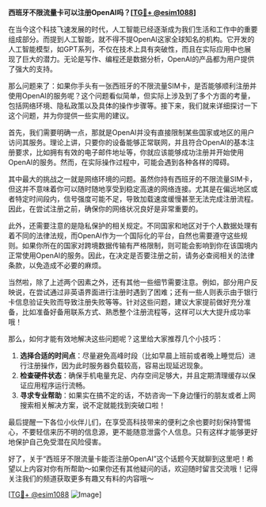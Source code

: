 **西班牙不限流量卡可以注册OpenAI吗？[[TG💪+ @esim1088](https://t.me/s/esim1088)]**

在当今这个科技飞速发展的时代，人工智能已经逐渐成为我们生活和工作中的重要组成部分。而提到人工智能，就不得不提OpenAI这家全球知名的机构。它开发的人工智能模型，如GPT系列，不仅在技术上具有突破性，而且在实际应用中也展现了巨大的潜力。无论是写作、编程还是数据分析，OpenAI的产品都为用户提供了强大的支持。

那么问题来了：如果你手头有一张西班牙的不限流量SIM卡，是否能够顺利注册并使用OpenAI的服务呢？这个问题看似简单，但实际上涉及到了多个方面的考量，包括网络环境、隐私政策以及具体的操作步骤等。接下来，我们就来详细探讨一下这个问题，并为你提供一些实用的建议。

首先，我们需要明确一点，那就是OpenAI并没有直接限制某些国家或地区的用户访问其服务。理论上讲，只要你的设备能够正常联网，并且符合OpenAI的基本注册要求，比如拥有有效的电子邮件地址等，你就应该能够成功注册并开始使用OpenAI的服务。然而，在实际操作过程中，可能会遇到各种各样的障碍。

其中最大的挑战之一就是网络环境的问题。虽然你持有西班牙的不限流量SIM卡，但这并不意味着你可以随时随地享受到稳定高速的网络连接。尤其是在偏远地区或者特定时间段内，信号强度可能不足，导致加载速度缓慢甚至无法完成注册流程。因此，在尝试注册之前，确保你的网络状况良好是非常重要的。

此外，还需要注意的是隐私保护的相关规定。不同国家和地区对于个人数据处理有着不同的法律法规，而OpenAI作为一个国际化的平台，自然也需要遵守这些规则。如果你所在的国家对跨境数据传输有严格限制，则可能会影响到你在该国境内正常使用OpenAI的服务。因此，在决定是否要注册之前，请务必查阅相关的法律条款，以免造成不必要的麻烦。

当然啦，除了上述两个因素之外，还有其他一些细节需要注意。例如，部分用户反映说，在尝试通过非英语界面进行注册时遇到了困难；还有一些人则表示由于银行卡信息验证失败而导致注册失败等等。针对这些问题，建议大家提前做好充分准备，比如准备好备用联系方式、熟悉整个注册流程等，这样可以大大提升成功率哦！

那么，如何才能有效地解决这些问题呢？这里给大家推荐几个小技巧：

1. **选择合适的时间点**：尽量避免高峰时段（比如早晨上班前或者晚上睡觉后）进行注册操作，因为此时服务器负载较高，容易出现延迟现象。
2. **检查硬件状态**：确保手机电量充足、内存空间足够大，并且定期清理缓存以保证应用程序运行流畅。
3. **寻求专业帮助**：如果实在搞不定的话，不妨咨询一下身边懂行的朋友或者上网搜索相关解决方案，说不定就能找到突破口啦！

最后提醒一下各位小伙伴儿们，在享受高科技带来的便利之余也要时刻保持警惕心，不要轻信来历不明的信息源，更不能随意泄露个人信息。只有这样才能够更好地保护自己免受潜在风险侵害。

好了，关于“西班牙不限流量卡能否注册OpenAI”这个话题今天就聊到这里吧！希望以上内容对你有所帮助～如果你还有其他疑问的话，欢迎随时留言交流哦！记得关注我们的频道获取更多有趣又有料的内容哦～

[[TG💪+ @esim1088](https://t.me/s/esim1088) ![Image](https://i.postimg.cc/4NQfJmqS/Snipaste-2025-05-13-00-14-12.png)]